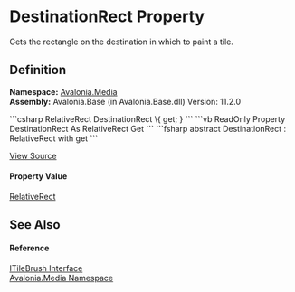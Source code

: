# DestinationRect Property


Gets the rectangle on the destination in which to paint a tile.



## Definition
**Namespace:** <a href="N_Avalonia_Media">Avalonia.Media</a>  
**Assembly:** Avalonia.Base (in Avalonia.Base.dll) Version: 11.2.0

<Tabs groupId="api-code-preview">
<TabItem value="csharp" label="C#">
```csharp
RelativeRect DestinationRect \{ get; }
```
</TabItem>
<TabItem value="vb" label="VB">
```vb
ReadOnly Property DestinationRect As RelativeRect
	Get
```
</TabItem>
<TabItem value="fsharp" label="F#">
```fsharp
abstract DestinationRect : RelativeRect with get
```
</TabItem>
</Tabs>



<a href="https://github.com/AvaloniaUI/Avalonia/tree/master/src/Avalonia.Base/Media/ITileBrush.cs" title="View the source code">View Source</a>



#### Property Value
<a href="T_Avalonia_RelativeRect">RelativeRect</a>

## See Also


#### Reference
<a href="T_Avalonia_Media_ITileBrush">ITileBrush Interface</a>  
<a href="N_Avalonia_Media">Avalonia.Media Namespace</a>  
